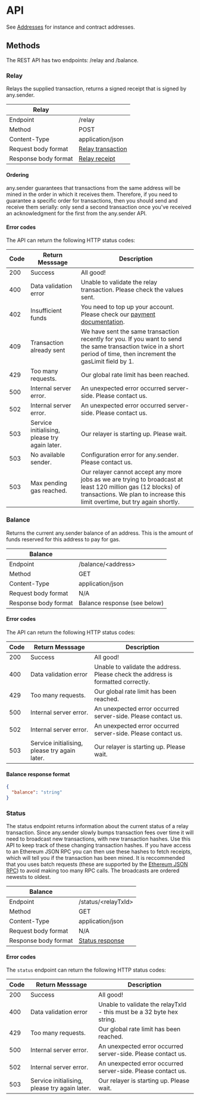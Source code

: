 # API

See [Addresses](../README.md#addresses) for instance and contract addresses.

## Methods

The REST API has two endpoints: /relay and /balance.

### Relay

Relays the supplied transaction, returns a signed receipt that is signed by any.sender.

| Relay                |                                            |
| -------------------- | ------------------------------------------ |
| Endpoint             | /relay                                     |
| Method               | POST                                       |
| Content-Type         | application/json                           |
| Request body format  | [Relay transaction](./relayTransaction.md) |
| Response body format | [Relay receipt](./relayReceipt.md)         |

#### Ordering

any.sender guarantees that transactions from the same address will be mined in the order in which it receives them. Therefore, if you need to guarantee a specific order for transactions, then you should send and receive them serially: only send a second transaction once you've received an acknowledgment for the first from the any.sender API.

#### Error codes

The API can return the following HTTP status codes:

| Code | Return Messsage                               | Description                                                                                                                                                                                 |
| ---- | --------------------------------------------- | ------------------------------------------------------------------------------------------------------------------------------------------------------------------------------------------- |
| 200  | Success                                       | All good!                                                                                                                                                                                   |
| 400  | Data validation error                         | Unable to validate the relay transaction. Please check the values sent.                                                                                                                     |
| 402  | Insufficient funds                            | You need to top up your account. Please check our [payment documentation](./payments.md).                                                                                                   |
| 409  | Transaction already sent                      | We have sent the same transaction recently for you. If you want to send the same transaction twice in a short period of time, then increment the gasLimit field by 1.                       |
| 429  | Too many requests.                            | Our global rate limit has been reached.                                                                                                                                                     |
| 500  | Internal server error.                        | An unexpected error occurred server-side. Please contact us.                                                                                                                                |
| 502  | Internal server error.                        | An unexpected error occurred server-side. Please contact us.                                                                                                                                |
| 503  | Service initialising, please try again later. | Our relayer is starting up. Please wait.                                                                                                                                                    |
| 503  | No available sender.                          | Configuration error for any.sender. Please contact us.                                                                                                                                      |
| 503  | Max pending gas reached.                      | Our relayer cannot accept any more jobs as we are trying to broadcast at least 120 million gas (12 blocks) of transactions. We plan to increase this limit overtime, but try again shortly. |

### Balance

Returns the current any.sender balance of an address. This is the amount of funds reserved for this address to pay for gas.

| Balance              |                              |
| -------------------- | ---------------------------- |
| Endpoint             | /balance/\<address\>         |
| Method               | GET                          |
| Content-Type         | application/json             |
| Request body format  | N/A                          |
| Response body format | Balance response (see below) |

#### Error codes

The API can return the following HTTP status codes:

| Code | Return Messsage                               | Description                                                                      |
| ---- | --------------------------------------------- | -------------------------------------------------------------------------------- |
| 200  | Success                                       | All good!                                                                        |
| 400  | Data validation error                         | Unable to validate the address. Please check the address is formatted correctly. |
| 429  | Too many requests.                            | Our global rate limit has been reached.                                          |
| 500  | Internal server error.                        | An unexpected error occurred server-side. Please contact us.                     |
| 502  | Internal server error.                        | An unexpected error occurred server-side. Please contact us.                     |
| 503  | Service initialising, please try again later. | Our relayer is starting up. Please wait.                                         |

#### Balance response format

```json
{
  "balance": "string"
}
```

### Status

The status endpoint returns information about the current status of a relay transaction. Since any.sender slowly bumps transaction fees over time it will need to broadcast new transactions, with new transaction hashes. Use this API to keep track of these changing transaction hashes. If you have access to an Ethereum JSON RPC you can then use these hashes to fetch receipts, which will tell you if the transaction has been mined. It is reccommended that you uses batch requests (these are supported by the [Ethereum JSON RPC](https://eth.wiki/json-rpc/API)) to avoid making too many RPC calls. The broadcasts are ordered newests to oldest.

| Balance              |                                        |
| -------------------- | -------------------------------------- |
| Endpoint             | /status/\<relayTxId\>                  |
| Method               | GET                                    |
| Content-Type         | application/json                       |
| Request body format  | N/A                                    |
| Response body format | [Status response](./statusResponse.md) |

#### Error codes

The `status` endpoint can return the following HTTP status codes:

| Code | Return Messsage                               | Description                                                           |
| ---- | --------------------------------------------- | --------------------------------------------------------------------- |
| 200  | Success                                       | All good!                                                             |
| 400  | Data validation error                         | Unable to validate the relayTxId - this must be a 32 byte hex string. |
| 429  | Too many requests.                            | Our global rate limit has been reached.                               |
| 500  | Internal server error.                        | An unexpected error occurred server-side. Please contact us.          |
| 502  | Internal server error.                        | An unexpected error occurred server-side. Please contact us.          |
| 503  | Service initialising, please try again later. | Our relayer is starting up. Please wait.                              |
